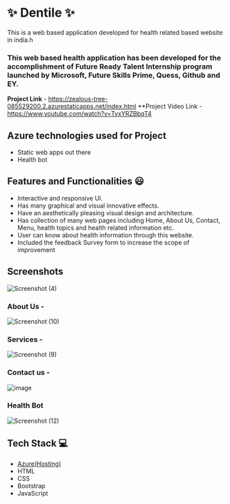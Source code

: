 
# ✨  Dentile ✨

This is a web based application developed for health related based website in india.h

### This web based health application has been developed for the accomplishment of Future Ready Talent Internship program launched by Microsoft, Future Skills Prime, Quess, Github and EY.


**Project Link** - https://zealous-tree-085529200.2.azurestaticapps.net/index.html
**Project Video Link - https://www.youtube.com/watch?v=TvxYRZBbqT4

## Azure technologies used for Project

- Static web apps out there
- Health bot

## Features and Functionalities 😃

- Interactive and responsive UI.
- Has many graphical and visual innovative effects.
- Have an aesthetically pleasing visual design and architecture.
- Has collection of many web pages including Home, About Us, Contact, Menu, health topics and health related information etc.
- User can know about health information through this website.
- Included the feedback Survey form to increase the scope of improvement 

## Screenshots

![Screenshot (4)](https://user-images.githubusercontent.com/96406298/224549966-a6cbfdff-68d3-4218-9ac3-192271bb32e7.png)




   

### About Us -

![Screenshot (10)](https://user-images.githubusercontent.com/96406298/224550090-ed6c8954-6a82-4d32-8d58-34fb38d1e5fa.png)



### Services -
![Screenshot (9)](https://user-images.githubusercontent.com/96406298/224550061-50c77c6b-2c85-4cd2-b9ce-0cfe02c8b2a1.png)



### Contact us -
![image](https://user-images.githubusercontent.com/96406298/224550131-06723ecd-49a6-4429-a1df-350603a833ca.png)



### Health Bot



![Screenshot (12)](https://user-images.githubusercontent.com/96406298/224550180-0e89996a-ac82-4e5d-b7ef-80ebabe443c1.png)




## Tech Stack 💻

- [Azure(Hosting)](https://azure.microsoft.com/en-in/features/azure-portal/)
- HTML
- CSS
- Bootstrap
- JavaScript

